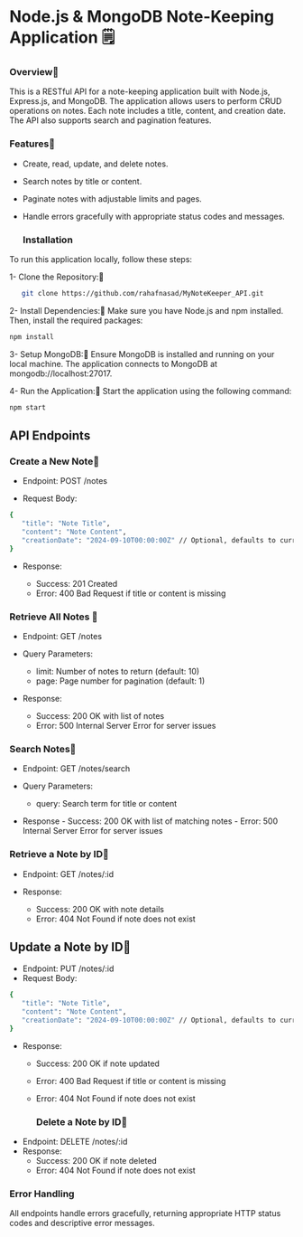 # Node.js & MongoDB Note-Keeping Application 🗒️

### Overview📘

This is a RESTful API for a note-keeping application built with Node.js, Express.js, and MongoDB. The application allows users to perform CRUD operations on notes. Each note includes a title, content, and creation date. The API also supports search and pagination features.

### Features📝

- Create, read, update, and delete notes.
- Search notes by title or content.
- Paginate notes with adjustable limits and pages.
- Handle errors gracefully with appropriate status codes and messages.

  ### Installation
To run this application locally, follow these steps:

1- Clone the Repository:📍


 ```bash
    git clone https://github.com/rahafnasad/MyNoteKeeper_API.git

  ``` 

2- Install Dependencies:📍
Make sure you have Node.js and npm installed. Then, install the required packages:
 ```bash
npm install
``` 

3- Setup MongoDB:📍
Ensure MongoDB is installed and running on your local machine. The application connects to MongoDB at mongodb://localhost:27017.

4- Run the Application:📍
Start the application using the following command:
 ```bash
npm start

```
## API Endpoints
### Create a New Note📌

- Endpoint: POST /notes
  
- Request Body:
 ```bash
{
    "title": "Note Title",
    "content": "Note Content",
    "creationDate": "2024-09-10T00:00:00Z" // Optional, defaults to current date
}

```
- Response:
  
     - Success: 201 Created
     - Error: 400 Bad Request if title or content is missing
 
### Retrieve All Notes 📌

- Endpoint: GET /notes
  
- Query Parameters:
  
     - limit: Number of notes to return (default: 10)
     - page: Page number for pagination (default: 1)
       
- Response:
  
     - Success: 200 OK with list of notes
     - Error: 500 Internal Server Error for server issues

### Search Notes📌
- Endpoint: GET /notes/search
- Query Parameters:
    - query: Search term for title or content
      
- Response
        -  Success: 200 OK with list of matching notes
        -  Error: 500 Internal Server Error for server issues
   

###  Retrieve a Note by ID📌

- Endpoint: GET /notes/:id
- Response:
  
    - Success: 200 OK with note details
    - Error: 404 Not Found if note does not exist

## Update a Note by ID📌
- Endpoint: PUT /notes/:id
- Request Body:
 ```bash
{
    "title": "Note Title",
    "content": "Note Content",
    "creationDate": "2024-09-10T00:00:00Z" // Optional, defaults to current date
}

```
- Response:
  - Success: 200 OK if note updated
  - Error: 400 Bad Request if title or content is missing
  - Error: 404 Not Found if note does not exist

    ###  Delete a Note by ID📌
 - Endpoint: DELETE /notes/:id
 - Response:
   - Success: 200 OK if note deleted
   - Error: 404 Not Found if note does not exist

### Error Handling
All endpoints handle errors gracefully, returning appropriate HTTP status codes and descriptive error messages.
